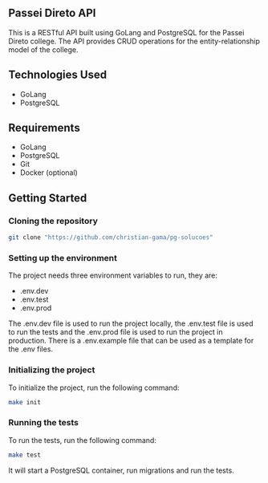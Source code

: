 ## Passei Direto API

This is a RESTful API built using GoLang and PostgreSQL for the Passei Direto college. The API provides CRUD operations for the entity-relationship model of the college.

## Technologies Used

- GoLang
- PostgreSQL

## Requirements

- GoLang
- PostgreSQL
- Git
- Docker (optional)

## Getting Started

### Cloning the repository

```bash
git clone "https://github.com/christian-gama/pg-solucoes"
```

### Setting up the environment

The project needs three environment variables to run, they are:

- .env.dev
- .env.test
- .env.prod

The .env.dev file is used to run the project locally, the .env.test file is used to run the tests and the .env.prod file is used to run the project in production. There is a .env.example file that can be used as a template for the .env files.

### Initializing the project

To initialize the project, run the following command:

```bash
make init
```

### Running the tests

To run the tests, run the following command:

```bash
make test
```

It will start a PostgreSQL container, run migrations and run the tests.
